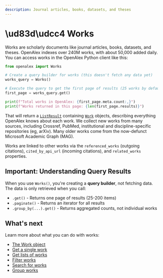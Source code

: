 ```yaml
---
description: Journal articles, books, datasets, and theses
---
```


# \ud83d\udcc4 Works

Works are scholarly documents like journal articles, books, datasets, and theses. OpenAlex indexes over 240M works, with about 50,000 added daily. You can access works in the OpenAlex Python client like this:

```python
from openalex import Works

# Create a query builder for works (this doesn't fetch any data yet)
works_query = Works()

# Execute the query to get the first page of results (25 works by default)
first_page = works_query.get()

print(f"Total works in OpenAlex: {first_page.meta.count:,}")
print(f"Works returned in this page: {len(first_page.results)}")
```

That will return a [`ListResult`](../models/list-result.md) containing [`Work`](work-object.md) objects, describing everything OpenAlex knows about each work. We collect new works from many sources, including Crossref, PubMed, institutional and discipline-specific repositories (eg, arXiv). Many older works come from the now-defunct Microsoft Academic Graph (MAG).

Works are linked to other works via the `referenced_works` (outgoing citations), `cited_by_api_url` (incoming citations), and `related_works` properties.

## Important: Understanding Query Results

When you use `Works()`, you're creating a **query builder**, not fetching data. The data is only retrieved when you call:
- `.get()` - Returns one page of results (25-200 items)
- `.paginate()` - Returns an iterator for all results
- `.group_by(...).get()` - Returns aggregated counts, not individual works

## What's next

Learn more about what you can do with works:

* [The Work object](work-object.md)
* [Get a single work](get-a-single-work.md)
* [Get lists of works](get-lists-of-works.md)
* [Filter works](filter-works.md)
* [Search for works](search-works.md)
* [Group works](group-works.md)
